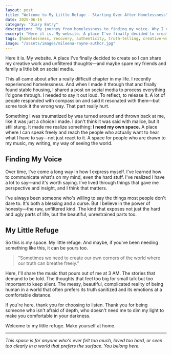 ```yaml
---
layout: post
title: "Welcome to My Little Refuge - Starting Over After Homelessness"
date: 2025-06-16
category: "Diary Entry"
description: "My journey from homelessness to finding my voice. Why I created this space for authentic creative work and unfiltered thoughts about trauma, recovery, and truth-telling."
excerpt: "Here it is. My website. A place I've finally decided to create so I can share my creative work and unfiltered thoughts—and maybe spare my friends and family a little bit on social media."
tags: [homelessness, recovery, authenticity, truth-telling, creative-writing]
image: "/assets/images/mileena-rayne-author.jpg"
---
```


Here it is. My website. A place I've finally decided to create so I can share my creative work and unfiltered thoughts—and maybe spare my friends and family a little bit on social media.

This all came about after a really difficult chapter in my life. I recently experienced homelessness. And when I made it through that and finally found stable housing, I shared a post on social media to process everything I'd gone through. I needed to say it out loud. To reflect, to release it. A lot of people responded with compassion and said it resonated with them—but some took it the wrong way. That part really hurt.

Something I was traumatized by was turned around and thrown back at me, like it was just a choice I made. I don't think it was said with malice, but it still stung. It made me realize something: **I need my own space.** A place where I can speak freely and reach the people who actually want to hear what I have to say—not just react to it. A space for people who are drawn to my music, my writing, my way of seeing the world.

## Finding My Voice

Over time, I've come a long way in how I express myself. I've learned how to communicate what's on my mind, even the hard stuff. I've realized I have a lot to say—and it's worth saying. I've lived through things that gave me perspective and insight, and I think that matters.

I've always been someone who's willing to say the things most people don't dare to. It's both a blessing and a curse. But I believe in the power of honesty—the raw, unfiltered kind. The kind that exposes not just the hard and ugly parts of life, but the beautiful, unrestrained parts too.

## My Little Refuge

So this is my space. My little refuge. And maybe, if you've been needing something like this, it can be yours too.

> "Sometimes we need to create our own corners of the world where our truth can breathe freely."

Here, I'll share the music that pours out of me at 3 AM. The stories that demand to be told. The thoughts that feel too big for small talk but too important to keep silent. The messy, beautiful, complicated reality of being human in a world that often prefers its truth sanitized and its emotions at a comfortable distance.

If you're here, thank you for choosing to listen. Thank you for being someone who isn't afraid of depth, who doesn't need me to dim my light to make you comfortable in your darkness.

Welcome to my little refuge. Make yourself at home.

---

*This space is for anyone who's ever felt too much, loved too hard, or seen too clearly in a world that prefers the surface. You belong here.*

